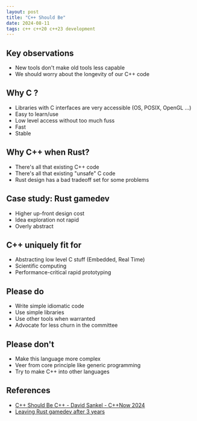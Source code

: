 ```yaml
---
layout: post
title: "C++ Should Be"
date: 2024-08-11
tags: c++ c++20 c++23 development
---
```


## Key observations
* New tools don't make old tools less capable
* We should worry about the longevity of our C++ code

## Why C ?
* Libraries with C interfaces are very accessible (OS, POSIX, OpenGL ...)
* Easy to learn/use
* Low level access without too much fuss
* Fast
* Stable

## Why C++ when Rust?
* There's all that existing C++ code
* There's all that existing "unsafe" C code
* Rust design has a bad tradeoff set for some problems

## Case study: Rust gamedev
* Higher up-front design cost
* Idea exploration not rapid
* Overly abstract

## C++ uniquely fit for
* Abstracting low level C stuff (Embedded, Real Time)
* Scientific computing
* Performance-critical rapid prototyping

## Please do
* Write simple idiomatic code
* Use simple libraries
* Use other tools when warranted
* Advocate for less churn in the committee

## Please don't
* Make this language more complex
* Veer from core principle like generic programming
* Try to make C++ into other languages

## References
* [C++ Should Be C++ - David Sankel - C++Now 2024](https://www.youtube.com/watch?v=qTw0q3WfdNs)
* [Leaving Rust gamedev after 3 years](https://loglog.games/blog/leaving-rust-gamedev/)
